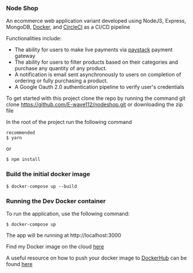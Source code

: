 ### Node Shop

An ecommerce web application variant developed using NodeJS, Express, MongoDB, [Docker](https://docs.docker.com/), and [CircleCI](https://circleci.com/) as a CI/CD pipeline


Functionalities include:
- The ability for users to make live payments via [paystack](https://paystack.com/) payment gateway
- The ability for users to filter products based on their categories and purchase any quantity of any product.
- A notification is email sent asynchronously to users on completion of ordering or fully purchasing a product.
- A Google Oauth 2.0 authentication pipeline to verify user's credentials

To get started with this project clone the repo by running the command git clone https://github.com/E-wave112/nodeshop.git or downloading the zip file

In the root of the project run the following command

```
recommended
$ yarn
```

or
```
$ npm install
```
### Build the initial docker image
```
$ docker-compose up --build
```
### Running the Dev Docker container

To run the application, use the following command:

```
$ docker-compose up
```
The app will be running at http://localhost:3000

Find my Docker image on the cloud [here](https://hub.docker.com/repository/docker/ewave112/fastcontainer)

A useful resource on how to push your docker image to [DockerHub](https://hub.docker.com)  can be found [here](https://ropenscilabs.github.io/r-docker-tutorial/04-Dockerhub.html)
